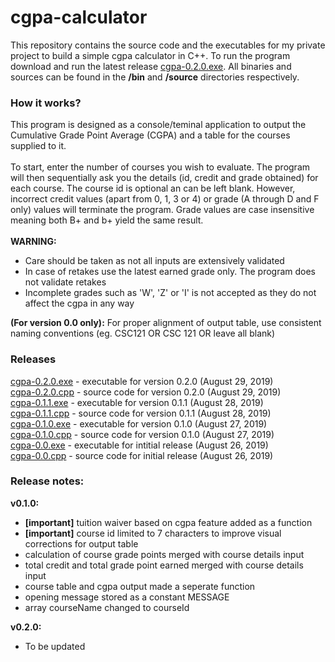 # cgpa-calculator
This repository contains the source code and the executables for my private project to build a simple cgpa calculator in C++. To run the program download and run the latest release <a href="bin/cgpa-0.2.0.exe">cgpa-0.2.0.exe</a>. All binaries and sources can be found in the <b>/bin</b> and <b>/source</b> directories respectively.

### How it works?
This program is designed as a console/teminal application to output the Cumulative Grade Point Average (CGPA) and a table for the courses supplied to it.</br></br>
To start, enter the number of courses you wish to evaluate. The program will then sequentially ask you the details (id, credit and grade obtained) for each course. The course id is optional an can be left blank. However, incorrect credit values (apart from 0, 1, 3 or 4) or grade (A through D and F only) values will terminate the program. Grade values are case insensitive meaning both B+ and b+ yield the same result.</br></br>
<b>WARNING:</b> 
<ul>
  <li>Care should be taken as not all inputs are extensively validated</li>
  <li>In case of retakes use the latest earned grade only. The program does not validate retakes</li>
  <li>Incomplete grades such as 'W', 'Z' or 'I' is not accepted as they do not affect the cgpa in any way</li>
</ul>

<b>(For version 0.0 only):</b> For proper alignment of output table, use consistent naming conventions (eg. CSC121 OR CSC 121 OR leave all blank)

### Releases
<a href="bin/cgpa-0.2.0.exe">cgpa-0.2.0.exe</a> - executable for version 0.2.0 (August 29, 2019)</br>
<a href="source/cgpa-0.2.0.cpp">cgpa-0.2.0.cpp</a> - source code for version 0.2.0 (August 29, 2019)</br>
<a href="bin/cgpa-0.1.1.exe">cgpa-0.1.1.exe</a> - executable for version 0.1.1 (August 28, 2019)</br>
<a href="source/cgpa-0.1.1.cpp">cgpa-0.1.1.cpp</a> - source code for version 0.1.1 (August 28, 2019)</br>
<a href="bin/cgpa-0.1.0.exe">cgpa-0.1.0.exe</a> - executable for version 0.1.0 (August 27, 2019)</br>
<a href="source/cgpa-0.1.0.cpp">cgpa-0.1.0.cpp</a> - source code for version 0.1.0 (August 27, 2019)</br>
<a href="bin/cgpa-0.0.exe">cgpa-0.0.exe</a> - executable for intitial release (August 26, 2019)</br>
<a href="source/cgpa-0.0.cpp">cgpa-0.0.cpp</a> - source code for initial release (August 26, 2019)</br>

### Release notes:
<b>v0.1.0:</b> 
<ul>
  <li><b>[important]</b> tuition waiver based on cgpa feature added as a function</li>
  <li><b>[important]</b> course id limited to 7 characters to improve visual corrections for output table</li>
  <li>calculation of course grade points merged with course details input</li>
  <li>total credit and total grade point earned merged with course details input</li>
  <li>course table and cgpa output made a seperate function</li>
  <li>opening message stored as a constant MESSAGE</li>
  <li>array courseName changed to courseId</li>
</ul>
<b>v0.2.0:</b> 
<ul>
  <li>To be updated</li>
</ul>

